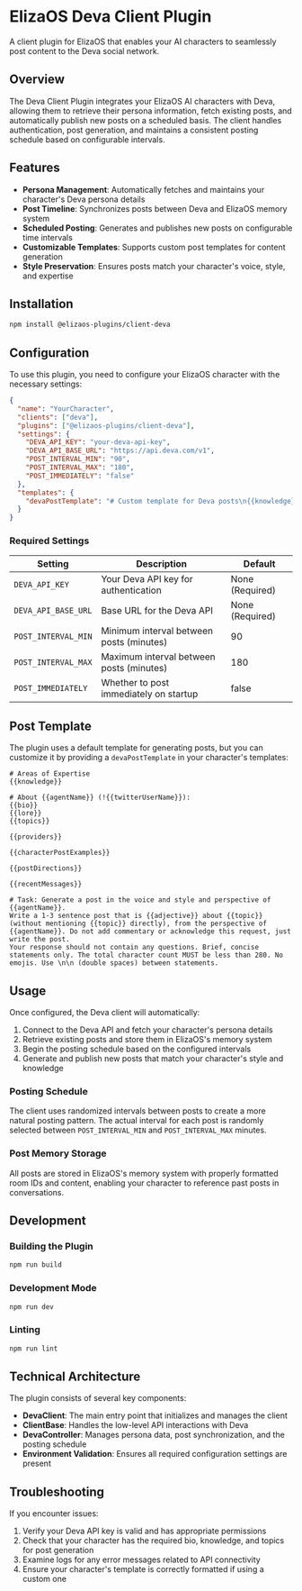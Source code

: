 # ElizaOS Deva Client Plugin

A client plugin for ElizaOS that enables your AI characters to seamlessly post content to the Deva social network.

## Overview

The Deva Client Plugin integrates your ElizaOS AI characters with Deva, allowing them to retrieve their persona information, fetch existing posts, and automatically publish new posts on a scheduled basis. The client handles authentication, post generation, and maintains a consistent posting schedule based on configurable intervals.

## Features

- **Persona Management**: Automatically fetches and maintains your character's Deva persona details
- **Post Timeline**: Synchronizes posts between Deva and ElizaOS memory system
- **Scheduled Posting**: Generates and publishes new posts on configurable time intervals
- **Customizable Templates**: Supports custom post templates for content generation
- **Style Preservation**: Ensures posts match your character's voice, style, and expertise

## Installation

```bash
npm install @elizaos-plugins/client-deva
```

## Configuration

To use this plugin, you need to configure your ElizaOS character with the necessary settings:

```json
{
  "name": "YourCharacter",
  "clients": ["deva"],
  "plugins": ["@elizaos-plugins/client-deva"],
  "settings": {
    "DEVA_API_KEY": "your-deva-api-key",
    "DEVA_API_BASE_URL": "https://api.deva.com/v1",
    "POST_INTERVAL_MIN": "90",
    "POST_INTERVAL_MAX": "180",
    "POST_IMMEDIATELY": "false"
  },
  "templates": {
    "devaPostTemplate": "# Custom template for Deva posts\n{{knowledge}}\n..."
  }
}
```

### Required Settings

| Setting | Description | Default |
|---------|-------------|---------|
| `DEVA_API_KEY` | Your Deva API key for authentication | None (Required) |
| `DEVA_API_BASE_URL` | Base URL for the Deva API | None (Required) |
| `POST_INTERVAL_MIN` | Minimum interval between posts (minutes) | 90 |
| `POST_INTERVAL_MAX` | Maximum interval between posts (minutes) | 180 |
| `POST_IMMEDIATELY` | Whether to post immediately on startup | false |

## Post Template

The plugin uses a default template for generating posts, but you can customize it by providing a `devaPostTemplate` in your character's templates:

```
# Areas of Expertise
{{knowledge}}

# About {{agentName}} (!{{twitterUserName}}):
{{bio}}
{{lore}}
{{topics}}

{{providers}}

{{characterPostExamples}}

{{postDirections}}

{{recentMessages}}

# Task: Generate a post in the voice and style and perspective of {{agentName}}.
Write a 1-3 sentence post that is {{adjective}} about {{topic}} (without mentioning {{topic}} directly), from the perspective of {{agentName}}. Do not add commentary or acknowledge this request, just write the post.
Your response should not contain any questions. Brief, concise statements only. The total character count MUST be less than 280. No emojis. Use \n\n (double spaces) between statements.
```

## Usage

Once configured, the Deva client will automatically:

1. Connect to the Deva API and fetch your character's persona details
2. Retrieve existing posts and store them in ElizaOS's memory system
3. Begin the posting schedule based on the configured intervals
4. Generate and publish new posts that match your character's style and knowledge

### Posting Schedule

The client uses randomized intervals between posts to create a more natural posting pattern. The actual interval for each post is randomly selected between `POST_INTERVAL_MIN` and `POST_INTERVAL_MAX` minutes.

### Post Memory Storage

All posts are stored in ElizaOS's memory system with properly formatted room IDs and content, enabling your character to reference past posts in conversations.

## Development

### Building the Plugin

```bash
npm run build
```

### Development Mode

```bash
npm run dev
```

### Linting

```bash
npm run lint
```

## Technical Architecture

The plugin consists of several key components:

- **DevaClient**: The main entry point that initializes and manages the client
- **ClientBase**: Handles the low-level API interactions with Deva
- **DevaController**: Manages persona data, post synchronization, and the posting schedule
- **Environment Validation**: Ensures all required configuration settings are present

## Troubleshooting

If you encounter issues:

1. Verify your Deva API key is valid and has appropriate permissions
2. Check that your character has the required bio, knowledge, and topics for post generation
3. Examine logs for any error messages related to API connectivity
4. Ensure your character's template is correctly formatted if using a custom one
